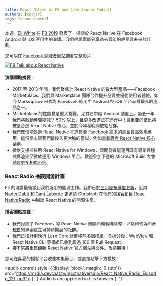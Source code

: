 ```yaml
---
title: React Native at F8 and Open Source Podcast
authors: [cpojer]
tags: [announcement]
---
```


本週，[Eli White](https://twitter.com/Eli_White) 在 [F8 2019](https://developers.facebook.com/videos/2019/mobile-innovation-with-react-native-componentkit-and-litho/) 發表了一場關於 React Native 在 Facebook Android 與 iOS 應用中的演講。我們很興奮能分享過去兩年的成果與未來的計劃。

您可以在 [Facebook 開發者網站](https://developers.facebook.com/videos/2019/mobile-innovation-with-react-native-componentkit-and-litho/)觀看完整影片：

<a href="https://developers.facebook.com/videos/2019/mobile-innovation-with-react-native-componentkit-and-litho/">
  <img
    src="/blog/assets/eli-at-f8.png"
    alt="F8 Talk about React Native"
  />
</a>

#### 演講重點摘要：

- 2017 至 2018 年間，我們聚焦於 React Native 的最大型產品——Facebook Marketplace。我們與 Marketplace 團隊合作提升品質並優化使用者體驗。如今 Marketplace 已成為 Facebook 應用中 Android 與 iOS 平台品質最高的產品之一。
- Marketplace 的性能曾是重大挑戰，尤其在中階 Android 裝置上。過去一年我們將啟動時間縮減了 50% 以上，且更多改進正在進行中！最重要的優化將被整合進 React Native 核心，並於今年稍晚開放給社群。
- 我們確信能透過 React Native 打造符合 Facebook 需求的高品質高效能應用。這份信心讓我們能投入更大膽的嘗試，例如[重新思考 React Native 核心架構](https://www.youtube.com/watch?v=UcqRXTriUVI&app=desktop)。
- 微軟支援並採用 React Native for Windows，讓開發者能運用既有專業與程式碼渲染至微軟通用 Windows 平台。歡迎參加下週的 Microsoft Build 大會[聽取更多相關內容](https://mybuild.techcommunity.microsoft.com/sessions/77321)。

### React Radio 播談開源計畫

Eli 的演講最後談到我們近期的開源工作。我們已於[三月發布進度更新](/blog/2019/03/01/react-native-open-source-update)，近期 [Nader Dabit](https://twitter.com/dabit3) 和 [Gant Laborde](https://twitter.com/GantLaborde) 更邀請 Christoph 在他們的播客節目 [React Native Radio](https://devchat.tv/react-native-radio/react-native-open-source-the-react-native-community-feat-christoph-nakazawa/) 中暢談 React Native 的開源生態。

#### 播客重點摘要：

- 我們討論了 Facebook 的 React Native 團隊如何看待開源，以及如何為如此[規模](https://octoverse.github.com/projects#repositories)的專案建立可持續擴展的社群。
- 我們正按計劃執行 [Lean Core](https://github.com/facebook/react-native/issues/23313) 計畫移除多個模組。自拆分後，WebView 和 React Native CLI 等模組已收到超過 100 個 Pull Request。
- 接下來將重點翻新 React Native 官方網站與文件。敬請期待！

您可在喜愛的播客平台收聽本集節目，或直接點擊下方播放：

<audio controls style={{display: 'block', margin: '0 auto'}} src="https://media.devchat.tv/reactnativeradio/React_Native_Radio_Episode_121.mp3"> {' '} Audio is unsupported in this browser.{' '} </audio>